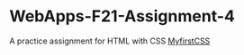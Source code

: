 # WebApps-F21-Assignment-4
A practice assignment for HTML with CSS
<a href="https://44-563-webapps-f21.github.io/webapps-f21-assignment-4-SarathArrepu/">MyfirstCSS</a>
